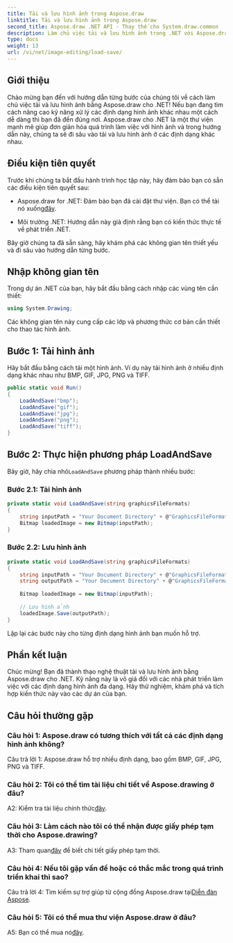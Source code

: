 ```yaml
---
title: Tải và lưu hình ảnh trong Aspose.draw
linktitle: Tải và lưu hình ảnh trong Aspose.draw
second_title: Aspose.draw .NET API - Thay thế cho System.draw.common
description: Làm chủ việc tải và lưu hình ảnh trong .NET với Aspose.draw. Khám phá các định dạng BMP, GIF, JPG, PNG, TIFF một cách dễ dàng.
type: docs
weight: 13
url: /vi/net/image-editing/load-save/
---
```

## Giới thiệu

Chào mừng bạn đến với hướng dẫn từng bước của chúng tôi về cách làm chủ việc tải và lưu hình ảnh bằng Aspose.draw cho .NET! Nếu bạn đang tìm cách nâng cao kỹ năng xử lý các định dạng hình ảnh khác nhau một cách dễ dàng thì bạn đã đến đúng nơi. Aspose.draw cho .NET là một thư viện mạnh mẽ giúp đơn giản hóa quá trình làm việc với hình ảnh và trong hướng dẫn này, chúng ta sẽ đi sâu vào tải và lưu hình ảnh ở các định dạng khác nhau.

## Điều kiện tiên quyết

Trước khi chúng ta bắt đầu hành trình học tập này, hãy đảm bảo bạn có sẵn các điều kiện tiên quyết sau:

-  Aspose.draw for .NET: Đảm bảo bạn đã cài đặt thư viện. Bạn có thể tải nó xuống[đây](https://releases.aspose.com/drawing/net/).

- Môi trường .NET: Hướng dẫn này giả định rằng bạn có kiến thức thực tế về phát triển .NET.

Bây giờ chúng ta đã sẵn sàng, hãy khám phá các không gian tên thiết yếu và đi sâu vào hướng dẫn từng bước.

## Nhập không gian tên

Trong dự án .NET của bạn, hãy bắt đầu bằng cách nhập các vùng tên cần thiết:

```csharp
using System.Drawing;
```

Các không gian tên này cung cấp các lớp và phương thức cơ bản cần thiết cho thao tác hình ảnh.

## Bước 1: Tải hình ảnh

Hãy bắt đầu bằng cách tải một hình ảnh. Ví dụ này tải hình ảnh ở nhiều định dạng khác nhau như BMP, GIF, JPG, PNG và TIFF.

```csharp
public static void Run()
{
    LoadAndSave("bmp");
    LoadAndSave("gif");
    LoadAndSave("jpg");
    LoadAndSave("png");
    LoadAndSave("tiff");
}
```

## Bước 2: Thực hiện phương pháp LoadAndSave

 Bây giờ, hãy chia nhỏ`LoadAndSave` phương pháp thành nhiều bước:

### Bước 2.1: Tải hình ảnh

```csharp
private static void LoadAndSave(string graphicsFileFormats)
{
    string inputPath = "Your Document Directory" + @"GraphicsFileFormats\image." + graphicsFileFormats;
    Bitmap loadedImage = new Bitmap(inputPath);
}
```

### Bước 2.2: Lưu hình ảnh

```csharp
private static void LoadAndSave(string graphicsFileFormats)
{
    string inputPath = "Your Document Directory" + @"GraphicsFileFormats\image." + graphicsFileFormats;
    string outputPath = "Your Document Directory" + @"GraphicsFileFormats\image_out." + graphicsFileFormats;
    
    Bitmap loadedImage = new Bitmap(inputPath);
    
    // Lưu hình ảnh
    loadedImage.Save(outputPath);
}
```

Lặp lại các bước này cho từng định dạng hình ảnh bạn muốn hỗ trợ.

## Phần kết luận

Chúc mừng! Bạn đã thành thạo nghệ thuật tải và lưu hình ảnh bằng Aspose.draw cho .NET. Kỹ năng này là vô giá đối với các nhà phát triển làm việc với các định dạng hình ảnh đa dạng. Hãy thử nghiệm, khám phá và tích hợp kiến thức này vào các dự án của bạn.

## Câu hỏi thường gặp

### Câu hỏi 1: Aspose.draw có tương thích với tất cả các định dạng hình ảnh không?

Câu trả lời 1: Aspose.draw hỗ trợ nhiều định dạng, bao gồm BMP, GIF, JPG, PNG và TIFF.

### Câu hỏi 2: Tôi có thể tìm tài liệu chi tiết về Aspose.drawing ở đâu?

A2: Kiểm tra tài liệu chính thức[đây](https://reference.aspose.com/drawing/net/).

### Câu hỏi 3: Làm cách nào tôi có thể nhận được giấy phép tạm thời cho Aspose.drawing?

 A3: Tham quan[đây](https://purchase.aspose.com/temporary-license/) để biết chi tiết giấy phép tạm thời.

### Câu hỏi 4: Nếu tôi gặp vấn đề hoặc có thắc mắc trong quá trình triển khai thì sao?

 Câu trả lời 4: Tìm kiếm sự trợ giúp từ cộng đồng Aspose.draw tại[Diễn đàn Aspose](https://forum.aspose.com/c/diagram/17).

### Câu hỏi 5: Tôi có thể mua thư viện Aspose.draw ở đâu?

 A5: Bạn có thể mua nó[đây](https://purchase.aspose.com/buy).